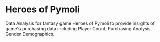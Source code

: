 # Heroes of Pymoli
Data Analysis for fantasy game Heroes of Pymoli to provide insights of game's purchasing data including Player Count, Purchasing Analysis, Gender Demographics.
